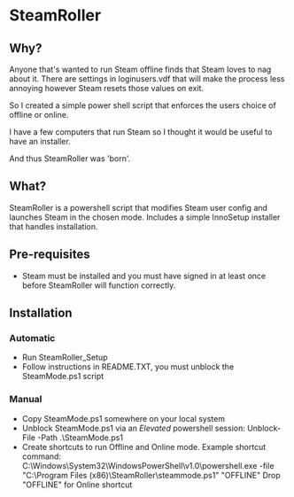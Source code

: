 # SteamRoller
## Why?
Anyone that's wanted to run Steam offline finds that Steam loves to nag about it.  There are settings in loginusers.vdf that will make the process less annoying however Steam resets those values on exit.

So I created a simple power shell script that enforces the users choice of offline or online.

I have a few computers that run Steam so I thought it would be useful to have an installer.

And thus SteamRoller was 'born'.

## What?
SteamRoller is a powershell script that modifies Steam user config and launches Steam in the chosen mode.  Includes a simple InnoSetup installer that handles installation.

## Pre-requisites
- Steam must be installed and you must have signed in at least once before SteamRoller will function correctly.

## Installation

### Automatic
- Run SteamRoller_Setup
- Follow instructions in README.TXT, you must unblock the SteamMode.ps1 script

### Manual
- Copy SteamMode.ps1 somewhere on your local system
- Unblock SteamMode.ps1 via an *Elevated* powershell session: Unblock-File -Path .\SteamMode.ps1
- Create shortcuts to run Offline and Online mode.  Example shortcut command:
   C:\Windows\System32\WindowsPowerShell\v1.0\powershell.exe -file "C:\Program Files (x86)\SteamRoller\steammode.ps1" "OFFLINE"
   Drop "OFFLINE" for Online shortcut
